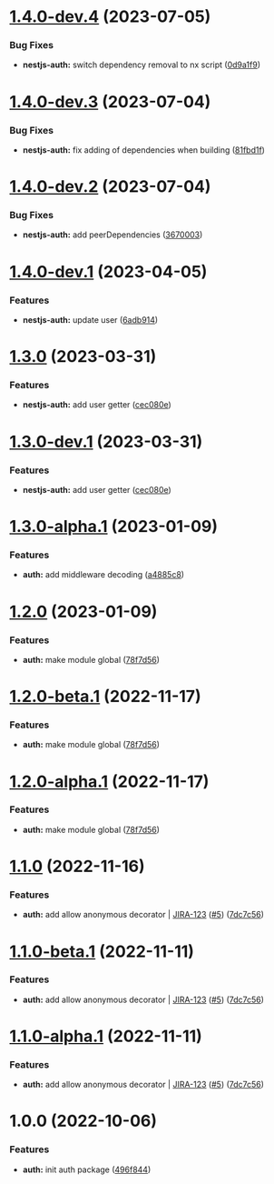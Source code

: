 # [1.4.0-dev.4](https://github.com/tsangste/nx-package-test/compare/nestjs-auth-1.4.0-dev.3...nestjs-auth-1.4.0-dev.4) (2023-07-05)


### Bug Fixes

* **nestjs-auth:** switch dependency removal to nx script ([0d9a1f9](https://github.com/tsangste/nx-package-test/commit/0d9a1f90bd8abcd1d4e2e47df2bc2b1811e94e9a))

# [1.4.0-dev.3](https://github.com/tsangste/nx-package-test/compare/nestjs-auth-1.4.0-dev.2...nestjs-auth-1.4.0-dev.3) (2023-07-04)


### Bug Fixes

* **nestjs-auth:** fix adding of dependencies when building ([81fbd1f](https://github.com/tsangste/nx-package-test/commit/81fbd1f5f2edac637dcd214df968f5483814698f))

# [1.4.0-dev.2](https://github.com/tsangste/nx-package-test/compare/nestjs-auth-1.4.0-dev.1...nestjs-auth-1.4.0-dev.2) (2023-07-04)


### Bug Fixes

* **nestjs-auth:** add peerDependencies ([3670003](https://github.com/tsangste/nx-package-test/commit/3670003059df029e371b085fe1fc4b29aaddbd9d))

# [1.4.0-dev.1](https://github.com/tsangste/nx-package-test/compare/nestjs-auth-1.3.0...nestjs-auth-1.4.0-dev.1) (2023-04-05)


### Features

* **nestjs-auth:** update user ([6adb914](https://github.com/tsangste/nx-package-test/commit/6adb9149c4b9237f7a5f5f55b194cac81ad1e53f))

# [1.3.0](https://github.com/tsangste/nx-package-test/compare/nestjs-auth-1.2.0...nestjs-auth-1.3.0) (2023-03-31)


### Features

* **nestjs-auth:** add user getter ([cec080e](https://github.com/tsangste/nx-package-test/commit/cec080e7ed0d60a6dc9b3e0aef96ffe48b78c8aa))

# [1.3.0-dev.1](https://github.com/tsangste/nx-package-test/compare/nestjs-auth-1.2.0...nestjs-auth-1.3.0-dev.1) (2023-03-31)


### Features

* **nestjs-auth:** add user getter ([cec080e](https://github.com/tsangste/nx-package-test/commit/cec080e7ed0d60a6dc9b3e0aef96ffe48b78c8aa))

# [1.3.0-alpha.1](https://github.com/tsangste/nx-package-test/compare/auth-1.2.0...auth-1.3.0-alpha.1) (2023-01-09)


### Features

* **auth:** add middleware decoding ([a4885c8](https://github.com/tsangste/nx-package-test/commit/a4885c8b585be22c5b377c51735473cf71efe9e1))

# [1.2.0](https://github.com/tsangste/nx-package-test/compare/auth-1.1.0...auth-1.2.0) (2023-01-09)


### Features

* **auth:** make module global ([78f7d56](https://github.com/tsangste/nx-package-test/commit/78f7d5637810d4131b670c733156baab1df1bbaf))

# [1.2.0-beta.1](https://github.com/tsangste/nx-package-test/compare/auth-1.1.0...auth-1.2.0-beta.1) (2022-11-17)


### Features

* **auth:** make module global ([78f7d56](https://github.com/tsangste/nx-package-test/commit/78f7d5637810d4131b670c733156baab1df1bbaf))

# [1.2.0-alpha.1](https://github.com/tsangste/nx-package-test/compare/auth-1.1.0...auth-1.2.0-alpha.1) (2022-11-17)


### Features

* **auth:** make module global ([78f7d56](https://github.com/tsangste/nx-package-test/commit/78f7d5637810d4131b670c733156baab1df1bbaf))

# [1.1.0](https://github.com/tsangste/nx-package-test/compare/auth-1.0.0...auth-1.1.0) (2022-11-16)


### Features

* **auth:** add allow anonymous decorator | [JIRA-123](https://test.atlassian.net/browse/JIRA-123) ([#5](https://github.com/tsangste/nx-package-test/issues/5)) ([7dc7c56](https://github.com/tsangste/nx-package-test/commit/7dc7c56c6119e4162db1987547d29a9afb15e38c))

# [1.1.0-beta.1](https://github.com/tsangste/nx-package-test/compare/auth-1.0.0...auth-1.1.0-beta.1) (2022-11-11)


### Features

* **auth:** add allow anonymous decorator | [JIRA-123](https://test.atlassian.net/browse/JIRA-123) ([#5](https://github.com/tsangste/nx-package-test/issues/5)) ([7dc7c56](https://github.com/tsangste/nx-package-test/commit/7dc7c56c6119e4162db1987547d29a9afb15e38c))

# [1.1.0-alpha.1](https://github.com/tsangste/nx-package-test/compare/auth-1.0.0...auth-1.1.0-alpha.1) (2022-11-11)


### Features

* **auth:** add allow anonymous decorator | [JIRA-123](https://test.atlassian.net/browse/JIRA-123) ([#5](https://github.com/tsangste/nx-package-test/issues/5)) ([7dc7c56](https://github.com/tsangste/nx-package-test/commit/7dc7c56c6119e4162db1987547d29a9afb15e38c))

# 1.0.0 (2022-10-06)


### Features

* **auth:** init auth package ([496f844](https://github.com/tsangste/nx-package-test/commit/496f84492c87bb11e76c0c0aae1dcda126d23d0f))
